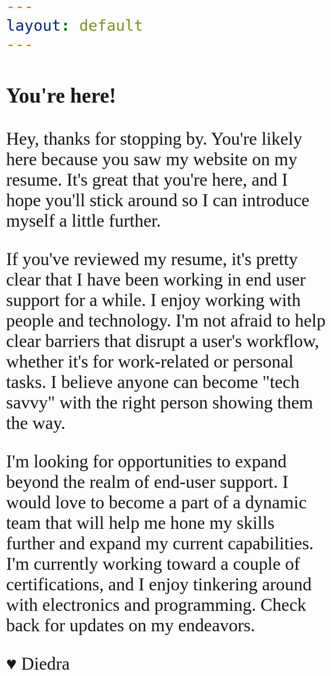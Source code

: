 ```yaml
---
layout: default
---
```

### You're here!

Hey, thanks for stopping by. You're likely here because you saw my website on my resume. It's great that you're here, and I hope you'll stick around so I can introduce myself a little further.

If you've reviewed my resume, it's pretty clear that I have been working in end user support for a while. I enjoy working with people and technology. I'm not afraid to help clear barriers that disrupt a user's workflow, whether it's for work-related or personal tasks. I believe anyone can become "tech savvy" with the right person showing them the way.

I'm looking for opportunities to expand beyond the realm of end-user support. I would love to become a part of a dynamic team that will help me hone my skills further and expand my current capabilities. I'm currently working toward a couple of certifications, and I enjoy tinkering around with electronics and programming. Check back for updates on my endeavors.


♥ Diedra
 
 <html>
  <head>
    <link rel="stylesheet"
          href="https://fonts.googleapis.com/css?family=Nixie One">
   <link rel="stylesheet"
          href="https://fonts.googleapis.com/css?family=Lobster Two">
   <link rel="stylesheet"
          href="https://fonts.googleapis.com/css?family=Permanent Marker">
    <style>
      body {
        font-family: 'Nixie One', 'Lobster Two', 'Permanent Marker', serif;
        font-size: 48px;
      }
    </style>
  </head>
  <body>

  </body>
</html>
